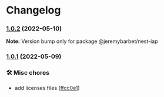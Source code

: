 # Changelog

### [1.0.2](https://github.com/jeremybarbet/iap/compare/v1.0.1...v1.0.2) (2022-05-10)

**Note:** Version bump only for package @jeremybarbet/nest-iap

### [1.0.1](https://github.com/jeremybarbet/iap/compare/v1.0.0...v1.0.1) (2022-05-09)

### 🛠️ Misc chores

- add licenses files ([ffcc0e1](https://github.com/jeremybarbet/iap/commit/ffcc0e15125caeb6d65e1a84083fd5a6c27d603d))
